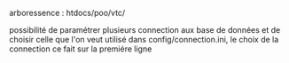 arboressence : htdocs/poo/vtc/

possibilité de paramétrer plusieurs connection aux base de données et de choisir celle que l'on veut utilisé dans config/connection.ini, le choix de la connection ce fait sur la premiére ligne
